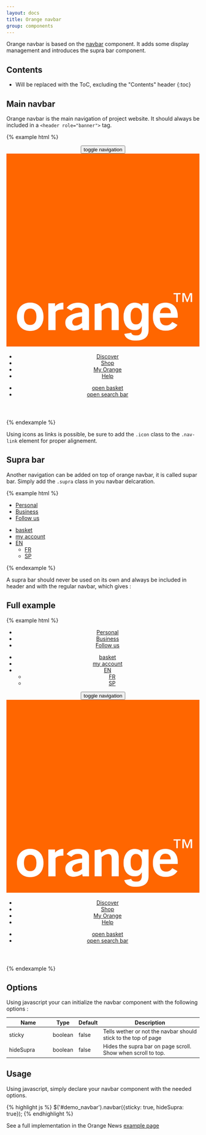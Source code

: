 ```yaml
---
layout: docs
title: Orange navbar
group: components
---
```


Orange navbar is based on the [navbar](../navbar) component. It adds some display management and introduces the supra bar component.

## Contents

* Will be replaced with the ToC, excluding the "Contents" header
{:toc}

## Main navbar

Orange navbar is the main navigation of project website. It should always be included in a `<header role="banner">` tag.

{% example html %}
<header role="banner">
    <nav class="navbar navbar-dark">
        <button class="navbar-toggler hidden-sm-up" type="button" data-toggle="collapse" data-target="#collapsingNavbar3">
            <span class="sr-only">toggle navigation</span>
            <span class="icon-menu"></span>
        </button>
        <div class="container" >
            <a class="navbar-brand"><img src="../../dist/img/ORANGE_LOGO_rgb.jpg" alt="Back to homepage" title="Back to homepage"/></a>
            <ul class="navbar-nav collapse navbar-toggleable-xs" id="collapsingNavbar3">
                <li class="nav-item"><a class="nav-link" href="#">Discover</a></li>
                <li class="nav-item"><a class="nav-link" href="#">Shop</a></li>
                <li class="nav-item"><a href="#" class="nav-link">My Orange</a></li>
                <li class="nav-item"><a href="#" class="nav-link">Help</a></li>
            </ul>
            <ul class="navbar-nav float-right">
                <li class="nav-item">
                    <a href="#" class="nav-link icon">
                        <span class="sr-only">open basket</span>
                        <span class="icon-buy" aria-hidden="true"></span>
                    </a>
                </li>
                <li class="nav-item">
                    <a href="#" class="nav-link icon">
                        <span class="sr-only">open search bar</span>
                        <span class="icon-search" aria-hidden="true"></span>
                    </a>
                </li>
            </ul>
        </div>
    </nav>
</header>
{% endexample %}

Using icons as links is possible, be sure to add the `.icon` class to the `.nav-link` element for proper alignement.

## Supra bar

Another navigation can be added on top of orange navbar, it is called supar bar. Simply add the `.supra` class in you navbar delcaration.

{% example html %}
<nav class="navbar navbar-dark supra">
    <div class="container">
        <ul class="navbar-nav">
            <li class="nav-item"><a href="#" class="nav-link active">Personal</a></li>
            <li class="nav-item"><a href="#" class="nav-link">Business</a></li>
            <li class="nav-item"><a href="#" class="nav-link">Follow us</a></li>
        </ul>
        <ul class="navbar-nav float-right">
            <li class="nav-item">
                    <a href="#" class="nav-link icon">
                    <span class="sr-only">basket</span>
                    <span class="icon-buy" aria-hidden="true"></span>
                </a>
            </li>
            <li class="nav-item">
                <a href="#" class="nav-link icon">
                    <span class="sr-only">my account</span>
                    <span class="icon-avatar"></span>
                </a>
            </li>
            <li class="nav-item dropdown">
                <a class="dropdown-toggle" href="#" data-toggle="dropdown">EN</a>
                <ul class="dropdown-menu" role="menu">
                    <li><a class="dropdown-item" href="#">FR</a></li>
                    <li><a class="dropdown-item" href="#">SP</a></li>
                </ul>
            </li>
        </ul>
    </div>
</nav>
{% endexample %}

A supra bar should never be used on its own and always be included in header and with the regular navbar, which gives :

## Full example

{% example html %}
<header role="banner" id="demo_navbar">
    <nav class="navbar navbar-dark supra">
        <div class="container">
            <ul class="navbar-nav">
                <li class="nav-item"><a href="#" class="nav-link active">Personal</a></li>
                <li class="nav-item"><a href="#" class="nav-link">Business</a></li>
                <li class="nav-item"><a href="#" class="nav-link">Follow us</a></li>
            </ul>
            <ul class="navbar-nav float-right">
                <li class="nav-item">
                        <a href="#" class="nav-link icon">
                        <span class="sr-only">basket</span>
                        <span class="icon-buy" aria-hidden="true"></span>
                    </a>
                </li>
                <li class="nav-item">
                    <a href="#" class="nav-link icon">
                        <span class="sr-only">my account</span>
                        <span class="icon-avatar"></span>
                    </a>
                </li>
                <li class="nav-item dropdown">
                    <a class="dropdown-toggle" href="#" data-toggle="dropdown">EN</a>
                    <ul class="dropdown-menu" role="menu">
                        <li><a class="dropdown-item" href="#">FR</a></li>
                        <li><a class="dropdown-item" href="#">SP</a></li>
                    </ul>
                </li>
            </ul>
        </div>
    </nav>
    <nav class="navbar navbar-dark">
        <button class="navbar-toggler hidden-sm-up" type="button" data-toggle="collapse" data-target="#collapsingNavbar2">
            <span class="sr-only">toggle navigation</span>
            <span class="icon-menu"></span>
        </button>
        <div class="container" >
            <a class="navbar-brand"><img src="../../dist/img/ORANGE_LOGO_rgb.jpg" alt="Back to homepage" title="Back to homepage"/></a>
            <ul class="navbar-nav collapse navbar-toggleable-xs" id="collapsingNavbar2">
                <li class="nav-item"><a class="nav-link" href="#">Discover</a></li>
                <li class="nav-item"><a class="nav-link" href="#">Shop</a></li>
                <li class="nav-item"><a href="#" class="nav-link">My Orange</a></li>
                <li class="nav-item"><a href="#" class="nav-link">Help</a></li>
            </ul>
            <ul class="navbar-nav float-right">
                <li class="nav-item">
                    <a href="#" class="nav-link icon">
                        <span class="sr-only">open basket</span>
                        <span class="icon-buy" aria-hidden="true"></span>
                    </a>
                </li>
                <li class="nav-item">
                    <a href="#" class="nav-link icon">
                        <span class="sr-only">open search bar</span>
                        <span class="icon-search" aria-hidden="true"></span>
                    </a>
                </li>
            </ul>
        </div>
    </nav>
</header>
{% endexample %}

## Options

Using javascript your can initialize the navbar component with the following options :

<table class="table table-bordered table-striped table-responsive">
  <thead>
   <tr>
     <th style="width: 100px;">Name</th>
     <th style="width: 50px;">Type</th>
     <th style="width: 50px;">Default</th>
     <th>Description</th>
   </tr>
  </thead>
  <tbody>
   <tr>
     <td>sticky</td>
     <td>boolean</td>
     <td>false</td>
     <td>Tells wether or not the navbar should stick to the top of page</td>
   </tr>
   <tr>
     <td>hideSupra</td>
     <td>boolean</td>
     <td>false</td>
     <td>Hides the supra bar on page scroll. Show when scroll to top.</td>
   </tr>
  </tbody>
</table>

## Usage

Using javascript, simply declare your navbar component with the needed options.

{% highlight js %}
$('#demo_navbar').navbar({sticky: true, hideSupra: true});
{% endhighlight %}

See a full implementation in the Orange News [example page](../..//examples/orange-news/)
